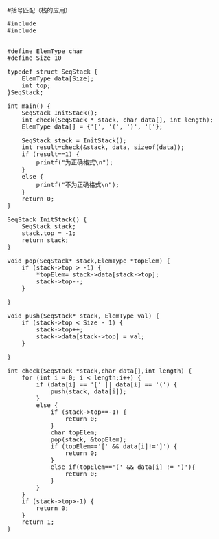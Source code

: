 #括号匹配（栈的应用）

<pre>
#include <stdio.h>
#include <malloc.h>


#define ElemType char
#define Size 10

typedef struct SeqStack {
	ElemType data[Size];
	int top;
}SeqStack;

int main() {
	SeqStack InitStack();
	int check(SeqStack * stack, char data[], int length);
	ElemType data[] = {'[', '(', ')', '['};

	SeqStack stack = InitStack();
	int result=check(&stack, data, sizeof(data));
	if (result==1) {
		printf("为正确格式\n");
	}
	else {
		printf("不为正确格式\n");
	}
	return 0;
}

SeqStack InitStack() {
	SeqStack stack;
	stack.top = -1;
	return stack;
}

void pop(SeqStack* stack,ElemType *topElem) {
	if (stack->top > -1) {
		*topElem= stack->data[stack->top];
		stack->top--;
	}

}

void push(SeqStack* stack, ElemType val) {
	if (stack->top < Size - 1) {
		stack->top++;
		stack->data[stack->top] = val;
	}

}

int check(SeqStack *stack,char data[],int length) {
	for (int i = 0; i < length;i++) {
		if (data[i] == '[' || data[i] == '(') {
			push(stack, data[i]);
		}
		else {
			if (stack->top==-1) {
				return 0;
			}
			char topElem;
			pop(stack, &topElem);
			if (topElem=='[' && data[i]!=']') {
				return 0;
			}
			else if(topElem=='(' && data[i] != ')'){
				return 0;
			}
		}
	}
	if (stack->top>-1) {
		return 0;
	}
	return 1;
}
</pre>